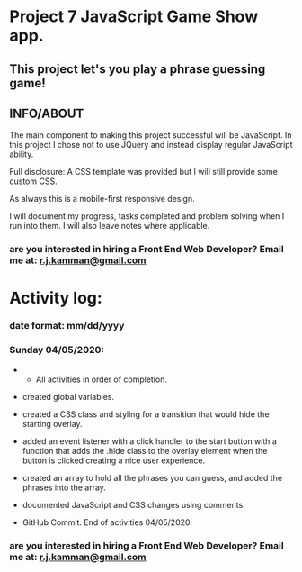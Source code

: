 # Project 7 JavaScript Game Show app. 

## This project let's you play a phrase guessing game!


## INFO/ABOUT

The main component to making this project successful will be JavaScript. In this project I chose not to use JQuery and instead display regular JavaScript ability. 

Full disclosure: A CSS template was provided but I will still provide some custom CSS. 

As always this is a mobile-first responsive design.

I will document my progress, tasks completed and problem solving when I run into them. I will also leave notes where applicable. 


### are you interested in hiring a Front End Web Developer? Email me at: r.j.kamman@gmail.com




# Activity log: 

### date format: mm/dd/yyyy

### Sunday 04/05/2020:

* * All activities in order of completion. 

- created global variables.

- created a CSS class and styling for a transition that would hide the starting overlay.

- added an event listener with a click handler to the start button with a function that adds the .hide class to the overlay element when the button is clicked creating a nice user experience.     

- created an array to hold all the phrases you can guess, and added the phrases into the array. 

- documented JavaScript and CSS changes using comments. 

- GitHub Commit. 
End of activities 04/05/2020.


### are you interested in hiring a Front End Web Developer? Email me at: r.j.kamman@gmail.com



